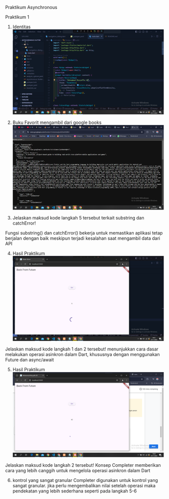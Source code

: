 Praktikum Asynchronous

Praktikum 1

1. Identitas
   ![nama identitas](image.png)

2. Buku Favorit mengambil dari google books
   ![google books](image-1.png)

3. Jelaskan maksud kode langkah 5 tersebut terkait substring dan catchError!

Fungsi substring() dan catchError() bekerja untuk memastikan aplikasi tetap berjalan dengan baik meskipun terjadi kesalahan saat mengambil data dari API

4. Hasil Praktikum
   ![hasil 6](image-3.png)

Jelaskan maksud kode langkah 1 dan 2 tersebut!
menunjukkan cara dasar melakukan operasi asinkron dalam Dart, khususnya dengan menggunakan Future dan async/await

5. Hasil Praktikum
   ![hasil 42](image-2.png)

Jelaskan maksud kode langkah 2 tersebut!
Konsep Completer memberikan cara yang lebih canggih untuk mengelola operasi asinkron dalam Dart

6. kontrol yang sangat granular
   Completer digunakan untuk kontrol yang sangat granular. jika perlu mengembalikan nilai setelah operasi maka pendekatan yang lebih sederhana seperti pada langkah 5-6
